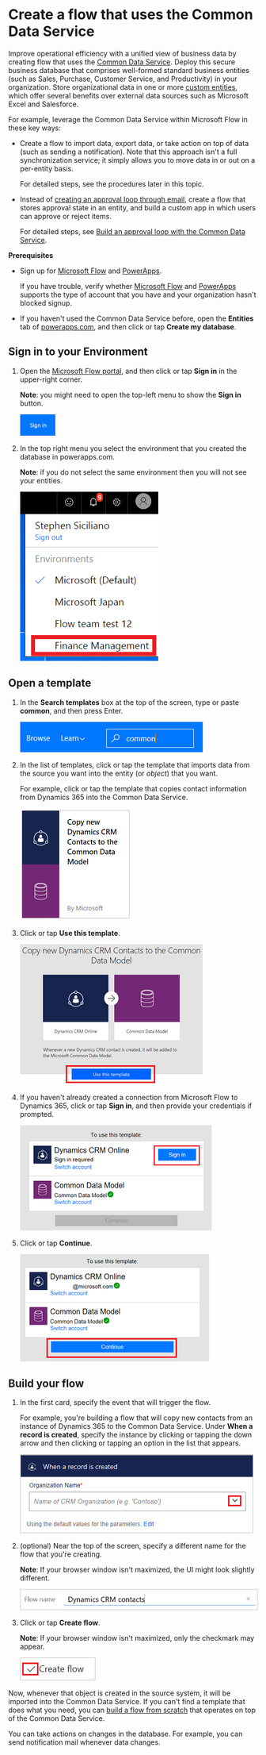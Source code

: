 <properties
    pageTitle="Common Data Service | Microsoft Flow"
    description="Create a flow to import data, export data, or build approvals with the Common Data Service."
    services=""
    suite="flow"
    documentationCenter="na"
    authors="stepsic-microsoft-com"
    manager="anneta"
    editor=""
    tags=""/>

<tags
   ms.service="flow"
   ms.devlang="na"
   ms.topic="article"
   ms.tgt_pltfrm="na"
   ms.workload="na"
   ms.date="10/22/2016"
   ms.author="stepsic"/>

# Create a flow that uses the Common Data Service #
Improve operational efficiency with a unified view of business data by creating flow that uses the [Common Data Service](https://powerapps.microsoft.com/tutorials/data-platform-intro/). Deploy this secure business database that comprises well-formed standard business entities (such as Sales, Purchase, Customer Service, and Productivity) in your organization. Store organizational data in one or more [custom entities](https://powerapps.microsoft.com/tutorials/data-platform-create-entity/), which offer several benefits over external data sources such as Microsoft Excel and Salesforce.

For example, leverage the Common Data Service within Microsoft Flow in these key ways:

- Create a flow to import data, export data, or take action on top of data (such as sending a notification). Note that this approach isn't a full synchronization service; it simply allows you to move data in or out on a per-entity basis.

	For detailed steps, see the procedures later in this topic.

- Instead of [creating an approval loop through email](wait-for-approvals.md), create a flow that stores approval state in an entity, and build a custom app in which users can approve or reject items.

	For detailed steps, see [Build an approval loop with the Common Data Service](common-data-model-approve.md).

**Prerequisites**

- Sign up for [Microsoft Flow](https://flow.microsoft.com) and [PowerApps](https://web.powerapps.com).

	If you have trouble, verify whether [Microsoft Flow](sign-up-sign-in.md) and [PowerApps](https://powerapps.microsoft.com/en-us/tutorials/signup-for-powerapps/) supports the type of account that you have and your organization hasn't blocked signup.

- If you haven't used the Common Data Service before, open the **Entities** tab of [powerapps.com](https://web.powerapps.com/#/entities), and then click or tap **Create my database**.

## Sign in to your Environment ##

1. Open the [Microsoft Flow portal](https://flow.microsoft.com), and then click or tap **Sign in** in the upper-right corner.

	**Note**: you might need to open the top-left menu to show the **Sign in** button.

	![Sign in](./media/common-data-model-intro/signin-flow.png)

1. In the top right menu you select the environment that you created the database in powerapps.com.

	**Note**: if you do not select the same environment then you will not see your entities.

	![Select environment](./media/common-data-model-intro/select-environment.png)

## Open a template ##

1. In the **Search templates** box at the top of the screen, type or paste **common**, and then press Enter.

	![Search for templates](./media/common-data-model-intro/template-search.png)

1. In the list of templates, click or tap the template that imports data from the source you want into the entity (or *object*) that you want.

	For example, click or tap the template that copies contact information from Dynamics 365 into the Common Data Service.

	![Choose a template](./media/common-data-model-intro/choose-template.png)

1. Click or tap **Use this template**.

	![Use template](./media/common-data-model-intro/use-template.png)

1. If you haven't already created a connection from Microsoft Flow to Dynamics 365, click or tap **Sign in**, and then provide your credentials if prompted.

	![Sign in to Dynamics 365](./media/common-data-model-intro/dynamics-signin.png)

1. Click or tap **Continue**.

	![Confirm accounts](./media/common-data-model-intro/confirm-accounts.png)

## Build your flow ##

1. In the first card, specify the event that will trigger the flow.

	For example, you're building a flow that will copy new contacts from an instance of Dynamics 365 to the Common Data Service. Under **When a record is created**, specify the instance by clicking or tapping the down arrow and then clicking or tapping an option in the list that appears.

	![Specify instance of Dynamics 365](./media/common-data-model-intro/specify-instance.png)

1. (optional) Near the top of the screen, specify a different name for the flow that you're creating.

	**Note**: If your browser window isn't maximized, the UI might look slightly different.

	![Name flow](./media/common-data-model-intro/name-flow.png)

1. Click or tap **Create flow**.

	**Note**: If your browser window isn't maximized, only the checkmark may appear.

	![Create flow](./media/common-data-model-intro/create-flow.png)

Now, whenever that object is created in the source system, it will be imported into the Common Data Service. If you can't find a template that does what you need, you can [build a flow from scratch](get-started-logic-flow.md) that operates on top of the Common Data Service.

You can take actions on changes in the database. For example, you can send notification mail whenever data changes.
